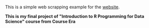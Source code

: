
This is a simple web scrapping example for the 
[website](https://en.wikipedia.org/w/index.php?utm_medium=Exinfluencer&utm_source=Exinfluencer&utm_content=000026UJ&utm_term=10006555&utm_id=NA-SkillsNetwork-Channel-SkillsNetworkCoursesIBMDeveloperSkillsNetworkRP0101ENCoursera23911160-2021-01-01&title=Template%3ACOVID-19_testing_by_country.).


**This is my final project of "Introduction to R Programming for Data Science" course from Course Era**
